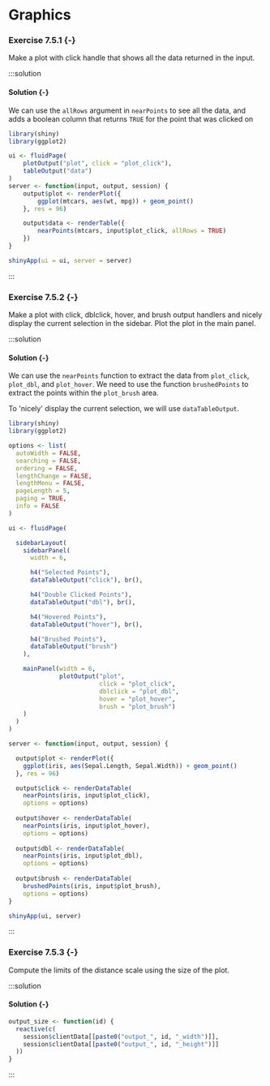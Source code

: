 # Graphics

### Exercise 7.5.1 {-}

Make a plot with click handle that shows all the data returned in the input.

:::solution
#### Solution {-}

We can use the `allRows` argument in `nearPoints` to see all the data, and adds a boolean column that returns `TRUE` for the point that was clicked on


```r
library(shiny)
library(ggplot2)

ui <- fluidPage(
    plotOutput("plot", click = "plot_click"),
    tableOutput("data")
)
server <- function(input, output, session) {
    output$plot <- renderPlot({
        ggplot(mtcars, aes(wt, mpg)) + geom_point()
    }, res = 96)

    output$data <- renderTable({
        nearPoints(mtcars, input$plot_click, allRows = TRUE)
    })
}

shinyApp(ui = ui, server = server)
```
:::

<!---------------------------------------------------------------------------->
<!---------------------------------------------------------------------------->
<!---------------------------------------------------------------------------->

### Exercise 7.5.2 {-}

Make a plot with click, dblclick, hover, and brush output handlers and nicely display the current selection in the sidebar. Plot the plot in the main panel.

:::solution
#### Solution {-}

We can use the `nearPoints` function to extract the data from `plot_click`, `plot_dbl`, and `plot_hover`. We need to use the function `brushedPoints` to extract the points within the `plot_brush` area.

To 'nicely' display the current selection, we will use `dataTableOutput`.


```r
library(shiny)
library(ggplot2)

options <- list(
  autoWidth = FALSE,
  searching = FALSE,
  ordering = FALSE,
  lengthChange = FALSE,
  lengthMenu = FALSE,
  pageLength = 5,
  paging = TRUE,
  info = FALSE
)

ui <- fluidPage(

  sidebarLayout(
    sidebarPanel(
      width = 6,

      h4("Selected Points"),
      dataTableOutput("click"), br(),

      h4("Double Clicked Points"),
      dataTableOutput("dbl"), br(),

      h4("Hovered Points"),
      dataTableOutput("hover"), br(),

      h4("Brushed Points"),
      dataTableOutput("brush")
    ),

    mainPanel(width = 6,
              plotOutput("plot",
                         click = "plot_click",
                         dblclick = "plot_dbl",
                         hover = "plot_hover",
                         brush = "plot_brush")
    )
  )
)

server <- function(input, output, session) {

  output$plot <- renderPlot({
    ggplot(iris, aes(Sepal.Length, Sepal.Width)) + geom_point()
  }, res = 96)

  output$click <- renderDataTable(
    nearPoints(iris, input$plot_click),
    options = options)
  
  output$hover <- renderDataTable(
    nearPoints(iris, input$plot_hover),
    options = options)
  
  output$dbl <- renderDataTable(
    nearPoints(iris, input$plot_dbl),
    options = options)
  
  output$brush <- renderDataTable(
    brushedPoints(iris, input$plot_brush),
    options = options)
}

shinyApp(ui, server)
```
:::

<!---------------------------------------------------------------------------->
<!---------------------------------------------------------------------------->
<!---------------------------------------------------------------------------->

### Exercise 7.5.3 {-}

Compute the limits of the distance scale using the size of the plot.

:::solution
#### Solution {-}


```r
output_size <- function(id) {
  reactive(c(
    session$clientData[[paste0("output_", id, "_width")]],
    session$clientData[[paste0("output_", id, "_height")]]
  ))
}
```
:::
